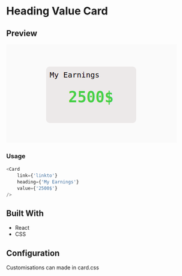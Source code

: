 # Heading Value Card

## Preview
<img src="image.png"></img>

### Usage

```javascript
<Card 
    link={'linkto'}
    heading={'My Earnings'}    
    value={'2500$'}    
/>
```

## Built With

- React
- CSS

## Configuration

Customisations can made in card.css
